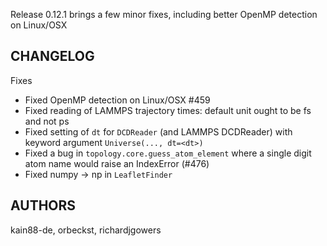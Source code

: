 Release 0.12.1 brings a few minor fixes, including better OpenMP detection on Linux/OSX

## CHANGELOG

Fixes
  * Fixed OpenMP detection on Linux/OSX #459
  * Fixed reading of LAMMPS trajectory times: default unit ought
    to be fs and not ps
  * Fixed setting of `dt` for `DCDReader` (and LAMMPS DCDReader) with
    keyword argument `Universe(..., dt=<dt>)`
  * Fixed a bug in `topology.core.guess_atom_element` where a
    single digit atom name would raise an IndexError (#476)
  * Fixed numpy -> np in `LeafletFinder`

## AUTHORS

kain88-de, orbeckst, richardjgowers